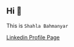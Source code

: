 ## Hi 👋

This is `Shahla Bahmanyar`


[Linkedin Profile Page](https://www.linkedin.com/in/shahla-bahmanyar)


